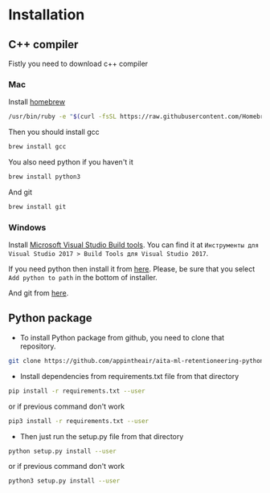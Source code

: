 # Installation

## C++ compiler

Fistly you need to download c++ compiler

### Mac

Install [homebrew](https://brew.sh/)

```bash
/usr/bin/ruby -e "$(curl -fsSL https://raw.githubusercontent.com/Homebrew/install/master/install)"
```

Then you should install gcc

```bash
brew install gcc
```

You also need python if you haven't it

```bash
brew install python3
```

And git

```bash
brew install git
```

### Windows

Install [Microsoft Visual Studio Build tools](https://visualstudio.microsoft.com/ru/downloads/). You can find it at `Инструменты для Visual Studio 2017 > Build Tools для Visual Studio 2017`.

If you need python then install it from [here](https://www.python.org/downloads/release/python-368/). Please, be sure that you select `Add python to path` in the bottom of installer.

And git from [here](https://git-scm.com/downloads).

## Python package

- To install Python package from github, you need to clone that repository.
```bash
git clone https://github.com/appintheair/aita-ml-retentioneering-python.git
```
- Install dependencies from requirements.txt file from that directory
```bash 
pip install -r requirements.txt --user
```
or if previous command don't work
```bash 
pip3 install -r requirements.txt --user
```
- Then just run the setup.py file from that directory
```bash
python setup.py install --user
```
or if previous command don't work
```bash
python3 setup.py install --user
```